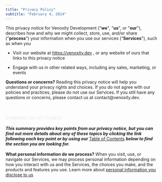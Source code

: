 ```yaml
---
title: "Privacy Policy"
subtitle: "February 4, 2024"
---
```


<div>
    <span class="body_text">
        This privacy notice for Venoxity Development ("<strong>we</strong>", "<strong>us</strong>", or "<strong>our</strong>"), describes how and why we might collect, store, use, and/or share ("<strong>process</strong>") your information when you use our services ("<strong>Services</strong>"), such as when you
    </span>
</div>
<ul class="menu-list">
    <li class="menu-item">
        Visit our website at
        <span class="body_text">
              <a href="https://venoxity.dev" target="_blank" class="link">https://venoxity.dev</a>
        </span>
        , or any website of ours that links to this privacy notice
    </li>
</ul>
<ul class="menu-list">
    <li class="menu-item">
        Engage with us in other related ways, including any sales, marketing, or events
    </li>
</ul>
<div>
    <span class="body_text">
        <strong>Questions or concerns?</strong> Reading this privacy notice will help you understand your privacy rights and choices. If you do not agree with our policies and practices, please do not use our Services. If you still have any questions or concerns, please contact us at contact@venoxity.dev.
    </span>
</div>
<br />
<br />
<br />
<div>
    <strong>
        <span style="color: rgba(238, 237, 238, .87);">
            SUMMARY OF KEY POINTS
        </span>
    </strong>
</div>
<br />
<div>
    <strong>
        <span class="body_text">
            <em>
                This summary provides key points from our privacy notice, but you can find out more details about any of these topics by clicking the link following each key point or by using our
            </em>
        </span>
    </strong>
    <span class="body_text">
        <a href="#toc" target="_blank" class="link">Table of Contents</a>
    </span>
    <span class="body_text">
        <strong>
            <em>
                below to find the section you are looking for.
            </em>
        </strong>
    </span>
</div>
<br />
<div>
    <span class="body_text">
        <strong>What personal information do we process?</strong>
        When you visit, use, or navigate our Services, we may process personal information depending on how you interact with us and the Services, the choices you make, and the products and features you use. Learn more about
    </span>
    <span class="body_text">
        <a href="#personalinfo" target="_blank" class="link">personal information you disclose to us</a>
    </span>
</div>
